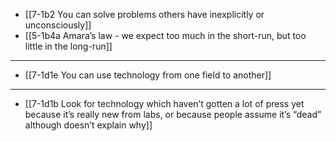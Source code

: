 - [[7-1b2 You can solve problems others have inexplicitly or unconsciously]]
- [[5-1b4a Amara’s law - we expect too much in the short-run, but too little in the long-run]]
---
- [[7-1d1e You can use technology from one field to another]]
---
- [[7-1d1b Look for technology which haven’t gotten a lot of press yet because it’s really new from labs, or because people assume it’s “dead” although doesn’t explain why]]
